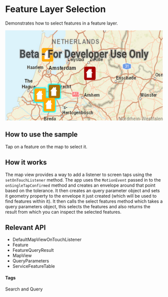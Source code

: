 # Feature Layer Selection
Demonstrates how to select features in a feature layer.

![Feature Layer Selection App](feature-layer-selection.png)

## How to use the sample
Tap on a feature on the map to select it.

## How it works
The map view  provides a way to add a listener to screen taps using the `setOnTouchListener` method. The app uses the `MotionEvent` passed in to the `onSingleTapConfirmed` method and creates an envelope around that point based on the tolerance. It then creates an query parameter object and sets it geometry property to the envelope it just created (which will be used to find features within it). It then calls the select features method which takes a query parameters object, this selects the features and also returns the result from which you can inspect the selected features.

## Relevant API
* DefaultMapViewOnTouchListener
* Feature
* FeatureQueryResult
* MapView
* QueryParameters
* ServiceFeatureTable

#### Tags
Search and Query